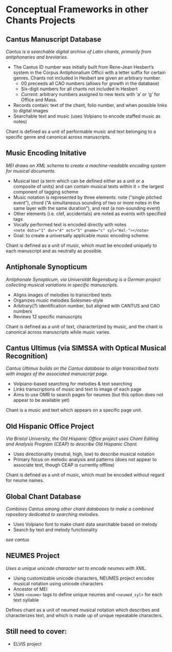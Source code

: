 # Conceptual Frameworks in other Chants Projects

## Cantus Manuscript Database

_Cantus is a searchable digital archive of Latin chants, primarily from antiphonaries and breviaries._
-	The Cantus ID number was initially built from Rene-Jean Hesbert’s system in the Corpus Antiphonalium Officii with a letter suffix for certain genres.  Chants not included in Hesbert are given an arbitrary number.
    - 00 preceeds all CAO numbers (allows for growth in the database)
     - Six-digit numbers for all chants not included in Hesbert
     - *Current*: arbitrary numbers assigned to new texts with ‘a’ or ‘g’ for Office and Mass.
- Records contain: text of the chant, folio number, and when possible links to digital images
- Searchable text and music (uses Volpiano to encode staffed music as notes)

Chant is defined as a unit of performable music and text belonging to a specific genre and canonical across manuscripts.

## Music Encoding Initative
_MEI draws on XML schema to create a machine-readable encoding system for musical documents._
- Musical text (a term which can be defined either as a unit or a composite of units) and can contain musical texts within it = the largest component of tagging scheme <music>
- Music notation is represented by three elements: note (“single pitched event”), chord (“A simultaneous sounding of two or more notes in the same layer with the same duration”), and rest (a non-sounding event)
-	Other elements (i.e. clef, accidentals) are noted as events with specified tags
- Vocally performed text is encoded directly with notes <br>
`<note dots="1" dur="4" oct="5" pname="c" syl="Hal-"></note>`
- Goal: to create a universally applicable music encoding scheme.
    
Chant is defined as a unit of music, which must be encoded uniquely to each manuscript and as neutrally as possible.

## Antiphonale Synopticum
_Antiphonale Synopticum, via Universität Regensburg is a German project collecting musical variations in specific manuscripts._
-	Aligns images of melodies to transcribed texts
-	Organizes music melodies Solesmes-style
-	Arbitrary(?) identification number, but aligned with CANTUS and CAO numbers
-	Reviews 12 specific manuscripts

Chant is defined as a unit of text, characterized by music, and the chant is canonical across manuscripts while music varies.

## Cantus Ultimus (via SIMSSA with Optical Musical Recognition)

_Cantus Ultimus builds on the Cantus database to align transcribed texts with images of the associated manuscript page._
-	Volpiano-based searching for melodies & text searching
-	Links transcriptions of music and text to image of each page
-	Aims to use OMR to search pages for neumes (but this option does not appear to be available yet)

Chant is a music and text which appears on a specific page unit.

## Old Hispanic Office Project

_Via Bristol University, the Old Hispanic Office project uses Chant Editing and Analysis Program (CEAP) to describe Old Hispanic Chant._
-	Uses directionality (neutral, high, low) to describe musical notation
-	Primary focus on melodic analysis and patterns (does not appear to associate text, though CEAP is currently offline)

Chant is defined as a unit of music, which must be encoded without regard for neume names.

## Global Chant Database

_Combines Cantus among other chant databases to make a combined repository dedicated to searching melodies._
-	Uses Volpiano font to make chant data searchable based on melody
-	Search by text and melody functionality

_see cantus_

## NEUMES Project

_Uses a unique unicode character set to encode neumes with XML._
- Using customizable unicode characters, NEUMES project encodes musical notation using unicode characters
- Ancestor of MEI
- Uses `<neume>` tags to define unique neumes and `<neumed_syl>` for each text syllable
    
Defines chant as a unit of neumed musical notation which describes and characterizes text, and which is made up of unique repeatable characters.

## Still need to cover:
- ELVIS project
